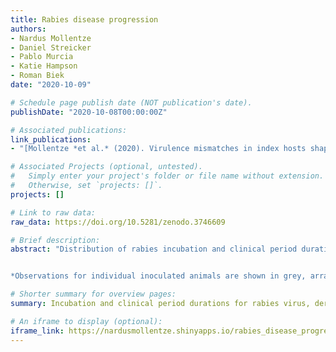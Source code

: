 ```yaml
---
title: Rabies disease progression
authors:
- Nardus Mollentze
- Daniel Streicker
- Pablo Murcia
- Katie Hampson
- Roman Biek
date: "2020-10-09"

# Schedule page publish date (NOT publication's date).
publishDate: "2020-10-08T00:00:00Z"

# Associated publications:
link_publications:
- "[Mollentze *et al.* (2020). Virulence mismatches in index hosts shape the outcomes of cross-species transmission.](/publication/2020/rabies_infection_dynamics)"

# Associated Projects (optional, untested).
#   Simply enter your project's folder or file name without extension.
#   Otherwise, set `projects: []`.
projects: []

# Link to raw data:
raw_data: https://doi.org/10.5281/zenodo.3746609

# Brief description:
abstract: "Distribution of rabies incubation and clinical period durations, derived from experimental within- and cross-species infections. Data collection is described in [Mollentze et al. (2020)](DOI_LINK). 


*Observations for individual inoculated animals are shown in grey, arranged vertically by event time to approximate a survival curve. Where censoring applies, the range is shown as a horizontal line. Interval-censored times are placed using the midpoint between their possible start and end times, while right-censored times are arranged using the time of censoring. Distributions are fit in R using `fitdistcens()` in the `fitdistrplus` library. Code archived at DOI [10.5281/zenodo.3746609](https://doi.org/10.5281/zenodo.3746609).*"

# Shorter summary for overview pages:
summary: Incubation and clinical period durations for rabies virus, derived from published inoculation experiments.

# An iframe to display (optional):
iframe_link: https://nardusmollentze.shinyapps.io/rabies_disease_progression_app
---
```


